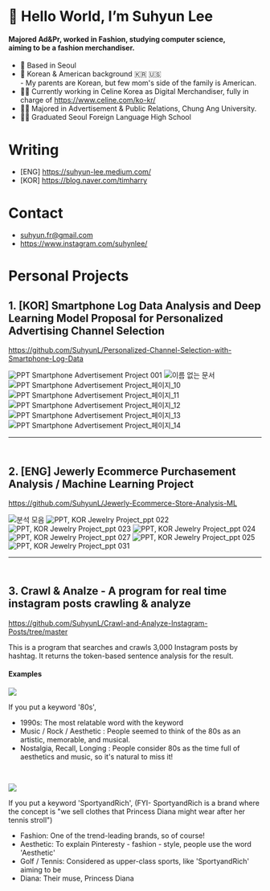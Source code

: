 # 👋 Hello World, I’m Suhyun Lee
#### Majored Ad&Pr, worked in Fashion, studying computer science, <br/>aiming to be a fashion merchandiser.

- 🏡 Based in Seoul
- 🧒 Korean & American background 🇰🇷 🇺🇸 <br/> - My parents are Korean, but few mom's side of the family is American.
- 🤵‍♀️ Currently working in Celine Korea as Digital Merchandiser, fully in charge of https://www.celine.com/ko-kr/
- 👩‍🎓 Majored in Advertisement & Public Relations, Chung Ang University.
- 👩‍🎓 Graduated Seoul Foreign Language High School

# Writing
- [ENG] https://suhyun-lee.medium.com/
- [KOR] https://blog.naver.com/timharry

# Contact
- suhyun.fr@gmail.com
- https://www.instagram.com/suhynlee/


# Personal Projects

## **1. [KOR] Smartphone Log Data Analysis and Deep Learning Model Proposal for Personalized Advertising Channel Selection**<br/>
https://github.com/SuhyunL/Personalized-Channel-Selection-with-Smartphone-Log-Data

![PPT  Smartphone Advertisement Project 001](https://user-images.githubusercontent.com/75061420/198035540-7d1c4301-b9fd-46d2-ac76-2b5054568e4e.jpeg)
![이름 없는 문서](https://user-images.githubusercontent.com/75061420/198034851-d5372c5f-728c-4602-975d-ba6aadc7675f.jpg)
![PPT  Smartphone Advertisement Project_페이지_10](https://user-images.githubusercontent.com/75061420/198035266-be1eb95f-3541-4a06-b6d6-f787a223029c.jpg)
![PPT  Smartphone Advertisement Project_페이지_11](https://user-images.githubusercontent.com/75061420/198034866-da238028-8162-4ef9-8411-b8816d043b62.jpg)
![PPT  Smartphone Advertisement Project_페이지_12](https://user-images.githubusercontent.com/75061420/198035090-eee45305-38fb-42dc-8aee-ba898ded68cb.jpg)
![PPT  Smartphone Advertisement Project_페이지_13](https://user-images.githubusercontent.com/75061420/198035112-244e5b33-a9ae-4a6c-ac4a-dd413e114003.jpg)
![PPT  Smartphone Advertisement Project_페이지_14](https://user-images.githubusercontent.com/75061420/198035123-d89e3874-b94b-4537-9f97-fbfb0b72d36c.jpg)
<br/>

*****    


## <br/>**2. [ENG] Jewerly Ecommerce Purchasement Analysis / Machine Learning Project**
https://github.com/SuhyunL/Jewerly-Ecommerce-Store-Analysis-ML

![분석 모음](https://user-images.githubusercontent.com/75061420/198020785-1b308435-925e-4dd7-9cc0-e21ee20fed41.jpg)
![PPT, KOR Jewelry Project_ppt 022](https://user-images.githubusercontent.com/75061420/197989525-f2dae6ee-93c4-41ad-a49d-a51d1c049dde.jpeg)
![PPT, KOR Jewelry Project_ppt 023](https://user-images.githubusercontent.com/75061420/197989542-1aaf4ddc-7e9d-44d8-92f2-07b3da4bf40c.jpeg)
![PPT, KOR Jewelry Project_ppt 024](https://user-images.githubusercontent.com/75061420/197989567-f4768b0c-e114-44ce-aa49-a1f01997aed8.jpeg)
![PPT, KOR Jewelry Project_ppt 027](https://user-images.githubusercontent.com/75061420/197989624-1c1e05ac-8c26-434c-8f3e-97f99acb3e0f.jpeg)
![PPT, KOR Jewelry Project_ppt 025](https://user-images.githubusercontent.com/75061420/197989672-5d83fc8c-699e-4e98-89b1-ce7e3c933627.jpeg)
![PPT, KOR Jewelry Project_ppt 031](https://user-images.githubusercontent.com/75061420/197989709-21a414e0-7eec-4f5a-be66-d13cf77a7614.jpeg)

*****    

## <br/>**3. Crawl & Analze - A program for real time instagram posts crawling & analyze**
https://github.com/SuhyunL/Crawl-and-Analyze-Instagram-Posts/tree/master

This is a program that searches and crawls 3,000 Instagram posts by hashtag. It returns the token-based sentence analysis for the result. 

#### Examples
![](https://imgur.com/fqJji2o.gif)

If you put a keyword '80s',
- 1990s: The most relatable word with the keyword
- Music / Rock / Aesthetic : People seemed to think of the 80s as an artistic, memorable, and musical.
- Nostalgia, Recall, Longing : People consider 80s as the time full of aesthetics and music, so it's natural to miss it!

<br/>

![](https://imgur.com/fImRkEz.gif)

If you put a keyword 'SportyandRich', (FYI- SportyandRich is a brand where the concept is "we sell clothes that Princess Diana might wear after her tennis stroll")
- Fashion: One of the trend-leading brands, so of course!
- Aesthetic: To explain Pinteresty - fashion - style, people use the word 'Aesthetic'
- Golf / Tennis: Considered as upper-class sports, like 'SportyandRich' aiming to be
- Diana: Their muse, Princess Diana



<!---
SuhyunL/SuhyunL is a ✨ special ✨ repository because its `README.md` (this file) appears on your GitHub profile.
You can click the Preview link to take a look at your changes.
--->
